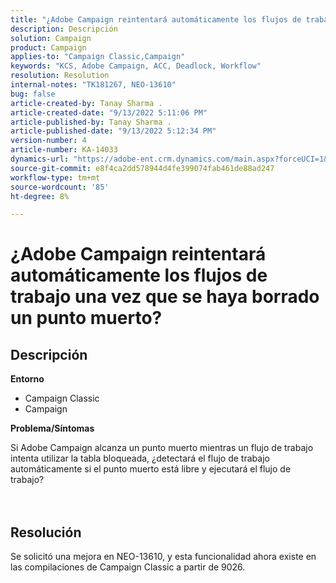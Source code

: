 ```yaml
---
title: "¿Adobe Campaign reintentará automáticamente los flujos de trabajo una vez que se haya borrado un punto muerto?"
description: Descripción
solution: Campaign
product: Campaign
applies-to: "Campaign Classic,Campaign"
keywords: "KCS, Adobe Campaign, ACC, Deadlock, Workflow"
resolution: Resolution
internal-notes: "TK181267, NEO-13610"
bug: false
article-created-by: Tanay Sharma .
article-created-date: "9/13/2022 5:11:06 PM"
article-published-by: Tanay Sharma .
article-published-date: "9/13/2022 5:12:34 PM"
version-number: 4
article-number: KA-14033
dynamics-url: "https://adobe-ent.crm.dynamics.com/main.aspx?forceUCI=1&pagetype=entityrecord&etn=knowledgearticle&id=33c2550b-8733-ed11-9db1-002248086735"
source-git-commit: e8f4ca2dd578944d4fe399074fab461de88ad247
workflow-type: tm+mt
source-wordcount: '85'
ht-degree: 8%

---
```


# ¿Adobe Campaign reintentará automáticamente los flujos de trabajo una vez que se haya borrado un punto muerto?

## Descripción


<b>Entorno</b>

- Campaign Classic
- Campaign




<b>Problema/Síntomas</b>

Si Adobe Campaign alcanza un punto muerto mientras un flujo de trabajo intenta utilizar la tabla bloqueada, ¿detectará el flujo de trabajo automáticamente si el punto muerto está libre y ejecutará el flujo de trabajo?
<br><br> <br>

## Resolución


Se solicitó una mejora en NEO-13610, y esta funcionalidad ahora existe en las compilaciones de Campaign Classic a partir de 9026.
